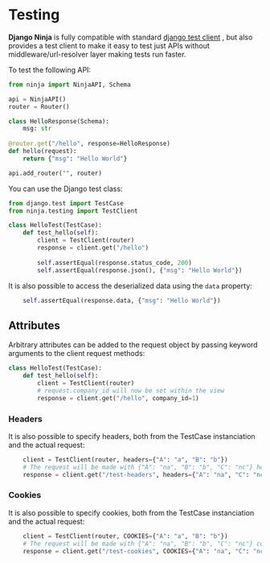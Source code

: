 # Testing

**Django Ninja** is fully compatible with standard [django test client](https://docs.djangoproject.com/en/dev/topics/testing/tools/) , but also provides a test client to make it easy to test just APIs without middleware/url-resolver layer making tests run faster.

To test the following API:
```python
from ninja import NinjaAPI, Schema

api = NinjaAPI()
router = Router()

class HelloResponse(Schema):
    msg: str
    
@router.get("/hello", response=HelloResponse)
def hello(request):
    return {"msg": "Hello World"}

api.add_router("", router)
```

You can use the Django test class:
```python
from django.test import TestCase
from ninja.testing import TestClient

class HelloTest(TestCase):
    def test_hello(self):
        client = TestClient(router)
        response = client.get("/hello")
        
        self.assertEqual(response.status_code, 200)
        self.assertEqual(response.json(), {"msg": "Hello World"})
```

It is also possible to access the deserialized data using the `data` property:
```python
    self.assertEqual(response.data, {"msg": "Hello World"})
```

## Attributes
Arbitrary attributes can be added to the request object by passing keyword arguments to the client request methods:
```python
class HelloTest(TestCase):
    def test_hello(self):
        client = TestClient(router)
        # request.company_id will now be set within the view
        response = client.get("/hello", company_id=1)
```

### Headers
It is also possible to specify headers, both from the TestCase instanciation and the actual request:
```python
    client = TestClient(router, headers={"A": "a", "B": "b"})
    # The request will be made with {"A": "na", "B": "b", "C": "nc"} headers
    response = client.get("/test-headers", headers={"A": "na", "C": "nc"})
```

### Cookies
It is also possible to specify cookies, both from the TestCase instanciation and the actual request:
```python
    client = TestClient(router, COOKIES={"A": "a", "B": "b"})
    # The request will be made with {"A": "na", "B": "b", "C": "nc"} cookies
    response = client.get("/test-cookies", COOKIES={"A": "na", "C": "nc"})
```
